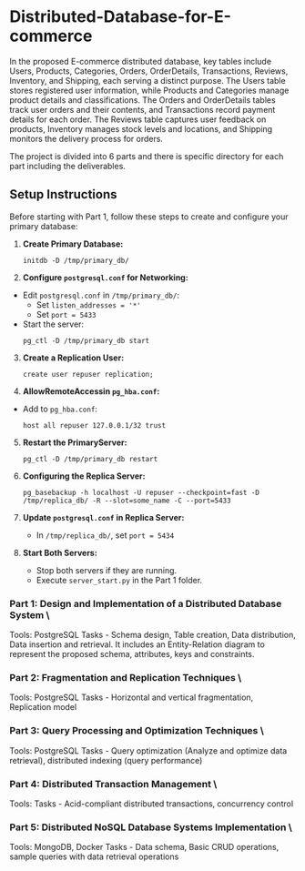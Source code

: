 # Distributed-Database-for-E-commerce

In the proposed E-commerce distributed database, key tables
include Users, Products, Categories, Orders, OrderDetails,
Transactions, Reviews, Inventory, and Shipping, each serving a
distinct purpose. The Users table stores registered user information,
while Products and Categories manage product details and
classifications. The Orders and OrderDetails tables track user
orders and their contents, and Transactions record payment details
for each order. The Reviews table captures user feedback on
products, Inventory manages stock levels and locations, and
Shipping monitors the delivery process for orders.

The project is divided into 6 parts and there is specific directory for each part including the deliverables.


## Setup Instructions

Before starting with Part 1, follow these steps to create and configure your primary database:

1. **Create Primary Database:**
   ```
   initdb -D /tmp/primary_db/
   ```

2. **Configure `postgresql.conf` for Networking:**

- Edit `postgresql.conf` in `/tmp/primary_db/`:
  - Set `listen_addresses = '*'`
  - Set `port = 5433`
- Start the server:
  ```
  pg_ctl -D /tmp/primary_db start
  ```

3. **Create a Replication User:**
   ```
   create user repuser replication;
   ```

4. **AllowRemoteAccessin `pg_hba.conf`:**

- Add to `pg_hba.conf`:
  ```
  host all repuser 127.0.0.1/32 trust
  ```

5. **Restart the PrimaryServer:**
   ```
   pg_ctl -D /tmp/primary_db restart
   ```
6. **Configuring the Replica Server:**
   ```
   pg_basebackup -h localhost -U repuser --checkpoint=fast -D /tmp/replica_db/ -R --slot=some_name -C --port=5433
   ```
7. **Update `postgresql.conf` in Replica Server:**

   - In `/tmp/replica_db/`, set `port = 5434`
8. **Start Both Servers:**

   - Stop both servers if they are running.
   - Execute `server_start.py` in the Part 1 folder.

### Part 1: Design and Implementation of a Distributed Database System  \

Tools: PostgreSQL 
Tasks - Schema design, Table creation, Data distribution, Data insertion and retrieval.
It includes an Entity-Relation diagram to represent the proposed schema, attributes, keys and constraints.

### Part 2: Fragmentation and Replication Techniques \

Tools: PostgreSQL 
Tasks - Horizontal and vertical fragmentation, Replication model

### Part 3: Query Processing and Optimization Techniques \

Tools: PostgreSQL
Tasks - Query optimization (Analyze and optimize data retrieval), distributed indexing (query performance)

### Part 4: Distributed Transaction Management \

Tools: 
Tasks - Acid-compliant distributed transactions, concurrency control

### Part 5: Distributed NoSQL Database Systems Implementation \

Tools: MongoDB, Docker 
Tasks - Data schema, Basic CRUD operations, sample queries with data retrieval operations

